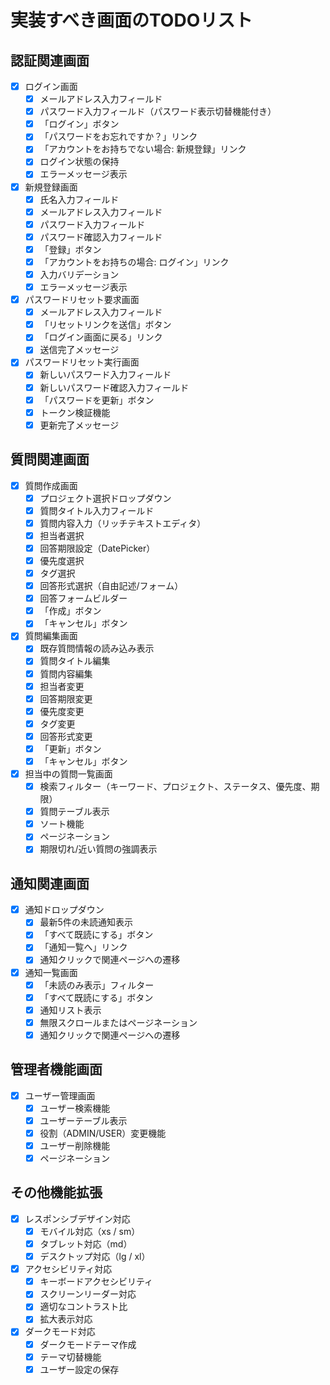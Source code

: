 # 実装すべき画面のTODOリスト

## 認証関連画面
- [x] ログイン画面
  - [x] メールアドレス入力フィールド
  - [x] パスワード入力フィールド（パスワード表示切替機能付き）
  - [x] 「ログイン」ボタン
  - [x] 「パスワードをお忘れですか？」リンク
  - [x] 「アカウントをお持ちでない場合: 新規登録」リンク
  - [x] ログイン状態の保持
  - [x] エラーメッセージ表示

- [x] 新規登録画面
  - [x] 氏名入力フィールド
  - [x] メールアドレス入力フィールド
  - [x] パスワード入力フィールド
  - [x] パスワード確認入力フィールド
  - [x] 「登録」ボタン
  - [x] 「アカウントをお持ちの場合: ログイン」リンク
  - [x] 入力バリデーション
  - [x] エラーメッセージ表示

- [x] パスワードリセット要求画面
  - [x] メールアドレス入力フィールド
  - [x] 「リセットリンクを送信」ボタン
  - [x] 「ログイン画面に戻る」リンク
  - [x] 送信完了メッセージ

- [x] パスワードリセット実行画面
  - [x] 新しいパスワード入力フィールド
  - [x] 新しいパスワード確認入力フィールド
  - [x] 「パスワードを更新」ボタン
  - [x] トークン検証機能
  - [x] 更新完了メッセージ

## 質問関連画面
- [x] 質問作成画面
  - [x] プロジェクト選択ドロップダウン
  - [x] 質問タイトル入力フィールド
  - [x] 質問内容入力（リッチテキストエディタ）
  - [x] 担当者選択
  - [x] 回答期限設定（DatePicker）
  - [x] 優先度選択
  - [x] タグ選択
  - [x] 回答形式選択（自由記述/フォーム）
  - [x] 回答フォームビルダー
  - [x] 「作成」ボタン
  - [x] 「キャンセル」ボタン

- [x] 質問編集画面
  - [x] 既存質問情報の読み込み表示
  - [x] 質問タイトル編集
  - [x] 質問内容編集
  - [x] 担当者変更
  - [x] 回答期限変更
  - [x] 優先度変更
  - [x] タグ変更
  - [x] 回答形式変更
  - [x] 「更新」ボタン
  - [x] 「キャンセル」ボタン

- [x] 担当中の質問一覧画面
  - [x] 検索フィルター（キーワード、プロジェクト、ステータス、優先度、期限）
  - [x] 質問テーブル表示
  - [x] ソート機能
  - [x] ページネーション
  - [x] 期限切れ/近い質問の強調表示

## 通知関連画面
- [x] 通知ドロップダウン
  - [x] 最新5件の未読通知表示
  - [x] 「すべて既読にする」ボタン
  - [x] 「通知一覧へ」リンク
  - [x] 通知クリックで関連ページへの遷移

- [x] 通知一覧画面
  - [x] 「未読のみ表示」フィルター
  - [x] 「すべて既読にする」ボタン
  - [x] 通知リスト表示
  - [x] 無限スクロールまたはページネーション
  - [x] 通知クリックで関連ページへの遷移

## 管理者機能画面
- [x] ユーザー管理画面
  - [x] ユーザー検索機能
  - [x] ユーザーテーブル表示
  - [x] 役割（ADMIN/USER）変更機能
  - [x] ユーザー削除機能
  - [x] ページネーション

## その他機能拡張
- [x] レスポンシブデザイン対応
  - [x] モバイル対応（xs / sm）
  - [x] タブレット対応（md）
  - [x] デスクトップ対応（lg / xl）

- [x] アクセシビリティ対応
  - [x] キーボードアクセシビリティ
  - [x] スクリーンリーダー対応
  - [x] 適切なコントラスト比
  - [x] 拡大表示対応

- [x] ダークモード対応
  - [x] ダークモードテーマ作成
  - [x] テーマ切替機能
  - [x] ユーザー設定の保存
